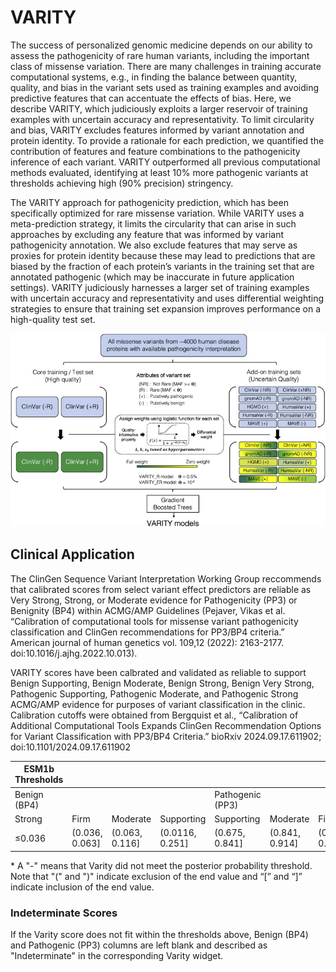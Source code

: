 # VARITY

The success of personalized genomic medicine depends on our ability to assess the pathogenicity of rare human variants, including the important class of missense variation. There are many challenges in training accurate computational systems, e.g., in finding the balance between quantity, quality, and bias in the variant sets used as training examples and avoiding predictive features that can accentuate the effects of bias. Here, we describe VARITY, which judiciously exploits a larger reservoir of training examples with uncertain accuracy and representativity. To limit circularity and bias, VARITY excludes features informed by variant annotation and protein identity. To provide a rationale for each prediction, we quantified the contribution of features and feature combinations to the pathogenicity inference of each variant. VARITY outperformed all previous computational methods evaluated, identifying at least 10% more pathogenic variants at thresholds achieving high (90% precision) stringency.

The VARITY approach for pathogenicity prediction, which has been specifically optimized for rare missense variation. While VARITY uses a meta-prediction strategy, it limits the circularity that can arise in such approaches by excluding any feature that was informed by variant pathogenicity annotation. We also exclude features that may serve as proxies for protein identity because these may lead to predictions that are biased by the fraction of each protein’s variants in the training set that are annotated pathogenic (which may be inaccurate in future application settings). VARITY judiciously harnesses a larger set of training examples with uncertain accuracy and representativity and uses differential weighting strategies to ensure that training set expansion improves performance on a high-quality test set.

![The VARITY framework](fig_01.jpg)

## Clinical Application

 The ClinGen Sequence Variant Interpretation Working Group reccommends that calibrated scores from select variant effect predictors are reliable as Very Strong, Strong, or Moderate evidence for Pathogenicity (PP3) or Benignity (BP4) within ACMG/AMP Guidelines (Pejaver, Vikas et al. “Calibration of computational tools for missense variant pathogenicity classification and ClinGen recommendations for PP3/BP4 criteria.” American journal of human genetics vol. 109,12 (2022): 2163-2177. doi:10.1016/j.ajhg.2022.10.013).


VARITY scores have been calbrated and validated as reliable to support Benign Supporting, Benign Moderate, Benign Strong, Benign Very Strong, Pathogenic Supporting, Pathogenic Moderate, and Pathogenic Strong ACMG/AMP evidence for purposes of variant classification in the clinic. Calibration cutoffs were obtained from Bergquist et al., “Calibration of Additional Computational Tools Expands ClinGen Recommendation Options for Variant Classification with PP3/BP4 Criteria.” bioRxiv 2024.09.17.611902; doi:10.1101/2024.09.17.611902

 | ESM1b Thresholds |                |                |                 |                  |                |                |         |
 |------------------|----------------|----------------|-----------------|------------------|----------------|----------------|---------|
 | Benign (BP4)     |                |                |                 | Pathogenic (PP3) |                |                |         |
 | Strong           | Firm           | Moderate       | Supporting      | Supporting       | Moderate       | Firm           | Strong  |
 | ≤0.036           | (0.036, 0.063] | (0.063, 0.116] | (0.0116, 0.251] | (0.675, 0.841]   | (0.841, 0.914] | (0.914, 0.964] | > 0.965 |


 \* A "-" means that Varity did not meet the posterior probability threshold. Note that "(" and ")" indicate exclusion of the end value and “[” and “]” indicate inclusion of the end value.

 ### Indeterminate Scores

 If the Varity score does not fit within the thresholds above, Benign (BP4) and Pathogenic (PP3) columns are left blank and described as "Indeterminate" in the corresponding Varity widget.
